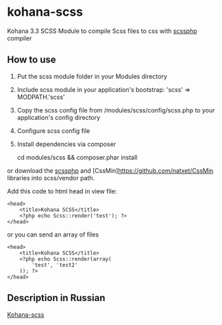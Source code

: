kohana-scss
===========

Kohana 3.3 SCSS Module to compile Scss files to css with [scssphp](http://leafo.net/scssphp/) compiler

## How to use

1. Put the scss module folder in your Modules directory
2. Include scss module in your application's bootstrap: 'scss' => MODPATH.'scss'
3. Copy the scss config file from /modules/scss/config/scss.php to your application's config directory
4. Configure scss config file
5. Install dependencies via composer

	cd modules/scss && composer.phar install

or download the [scssphp](http://leafo.net/scssphp/) and [CssMin]https://github.com/natxet/CssMin libraries into scss/vendor path.

Add this code to html head in view file:

	<head>
		<title>Kohana SCSS</title>
		<?php echo Scss::render('test'); ?>
	</head>

or you can send an array of files

	<head>
		<title>Kohana SCSS</title>
		<?php echo Scss::render(array(
			'test', 'test2'
		)); ?>
	</head>

## Description in Russian

[Kohana-scss](http://sarbas.org/posts/kohana-scss.html)
